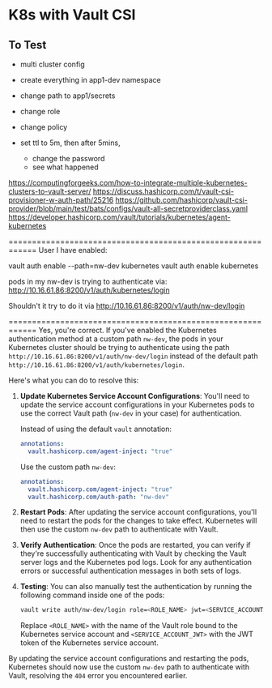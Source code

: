 # K8s with Vault CSI

## To Test
- multi cluster config
- create everything in app1-dev namespace
- change path to app1/secrets
- change role
- change policy

- set ttl to 5m, then after 5mins,
    - change the password
    -  see what happened




https://computingforgeeks.com/how-to-integrate-multiple-kubernetes-clusters-to-vault-server/
https://discuss.hashicorp.com/t/vault-csi-provisioner-w-auth-path/25216
https://github.com/hashicorp/vault-csi-provider/blob/main/test/bats/configs/vault-all-secretproviderclass.yaml
https://developer.hashicorp.com/vault/tutorials/kubernetes/agent-kubernetes








============================================================
User
I have enabled:

vault auth enable --path=nw-dev kubernetes
vault auth enable kubernetes

pods in my nw-dev is trying to authenticate via: http://10.16.61.86:8200/v1/auth/kubernetes/login

Shouldn't it try to do it via http://10.16.61.86:8200/v1/auth/nw-dev/login

============================================================
Yes, you're correct. If you've enabled the Kubernetes authentication method at a custom path `nw-dev`, the pods in your Kubernetes cluster should be trying to authenticate using the path `http://10.16.61.86:8200/v1/auth/nw-dev/login` instead of the default path `http://10.16.61.86:8200/v1/auth/kubernetes/login`.

Here's what you can do to resolve this:

1. **Update Kubernetes Service Account Configurations**: You'll need to update the service account configurations in your Kubernetes pods to use the correct Vault path (`nw-dev` in your case) for authentication.

    Instead of using the default `vault` annotation:
    ```yaml
    annotations:
      vault.hashicorp.com/agent-inject: "true"
    ```
    Use the custom path `nw-dev`:
    ```yaml
    annotations:
      vault.hashicorp.com/agent-inject: "true"
      vault.hashicorp.com/auth-path: "nw-dev"
    ```

2. **Restart Pods**: After updating the service account configurations, you'll need to restart the pods for the changes to take effect. Kubernetes will then use the custom `nw-dev` path to authenticate with Vault.

3. **Verify Authentication**: Once the pods are restarted, you can verify if they're successfully authenticating with Vault by checking the Vault server logs and the Kubernetes pod logs. Look for any authentication errors or successful authentication messages in both sets of logs.

4. **Testing**: You can also manually test the authentication by running the following command inside one of the pods:
    ```bash
    vault write auth/nw-dev/login role=<ROLE_NAME> jwt=<SERVICE_ACCOUNT_JWT>
    ```
    Replace `<ROLE_NAME>` with the name of the Vault role bound to the Kubernetes service account and `<SERVICE_ACCOUNT_JWT>` with the JWT token of the Kubernetes service account.

By updating the service account configurations and restarting the pods, Kubernetes should now use the custom `nw-dev` path to authenticate with Vault, resolving the `404` error you encountered earlier.